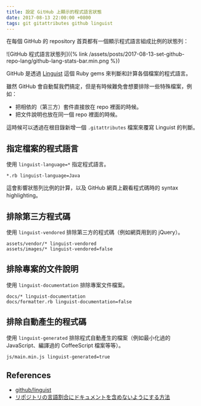 ```yaml
---
title: 設定 GitHub 上顯示的程式語言狀態
date: 2017-08-13 22:00:00 +0800
tags: git gitattributes github linguist
---
```


在每個 GitHub 的 repository 首頁都有一個顯示程式語言組成比例的狀態列：

![GitHub 程式語言狀態列]({% link /assets/posts/2017-08-13-set-github-repo-lang/github-lang-stats-bar.min.png %})

GitHub 是透過 [Linguist](https://github.com/github/linguist) 這個 Ruby gems 來判斷和計算各個檔案的程式語言。

雖然 GitHub 會自動幫我們搞定，但是有時候難免會想要排除一些特殊檔案，例如：

* 把相依的（第三方）套件直接放在 repo 裡面的時候。
* 把文件說明也放在同一個 repo 裡面的時候。

這時候可以透過在根目錄新增一個 `.gitattributes` 檔案來覆寫 Linguist 的判斷。

<!--more-->

## 指定檔案的程式語言

使用 `linguist-language=*` 指定程式語言。

```
*.rb linguist-language=Java
```

這會影響狀態列比例的計算，以及 GitHub 網頁上觀看程式碼時的 syntax highlighting。

## 排除第三方程式碼

使用 `linguist-vendored` 排除第三方的程式碼（例如網頁用到的 jQuery）。

```
assets/vendor/* linguist-vendored
assets/images/* linguist-vendored=false
```

## 排除專案的文件說明

使用 `linguist-documentation` 排除專案文件檔案。

```
docs/* linguist-documentation
docs/formatter.rb linguist-documentation=false
```

## 排除自動產生的程式碼

使用 `linguist-generated` 排除程式自動產生的檔案（例如最小化過的 JavaScript、編譯過的 CoffeeScript 檔案等等）。

```
js/main.min.js linguist-generated=true
```

## References

* [github/linguist](https://github.com/github/linguist)
* [<span lang="ja">リポジトリの言語割合にドキュメントを含めないようにする方法</span>](http://qiita.com/yuku_t/items/15888c95e32f43e6c830)

